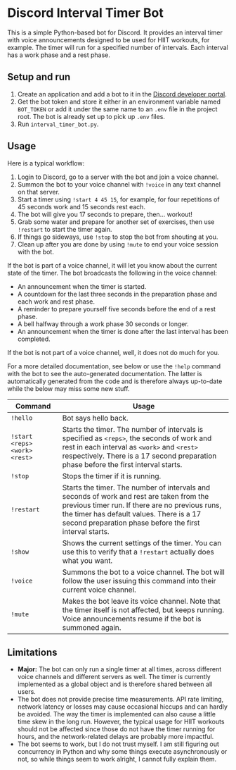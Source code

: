# Discord Interval Timer Bot

This is a simple Python-based bot for Discord. It provides an interval timer with voice announcements designed to be used for HIIT workouts, for example. The timer will run for a specified number of intervals. Each interval has a work phase and a rest phase.

## Setup and run
1. Create an application and add a bot to it in the [Discord developer portal](https://discord.com/developers/applications).
1. Get the bot token and store it either in an environment variable named `BOT_TOKEN` or add it under the same name to an `.env` file in the project root. The bot is already set up to pick up `.env` files.
1. Run `interval_timer_bot.py`.

## Usage
Here is a typical workflow:
1. Login to Discord, go to a server with the bot and join a voice channel.
1. Summon the bot to your voice channel with `!voice` in any text channel on that server.
1. Start a timer using `!start 4 45 15`, for example, for four repetitions of 45 seconds work and 15 seconds rest each.
1. The bot will give you 17 seconds to prepare, then... workout!
1. Grab some water and prepare for another set of exercises, then use `!restart` to start the timer again.
1. If things go sideways, use `!stop` to stop the bot from shouting at you.
1. Clean up after you are done by using `!mute` to end your voice session with the bot.

If the bot is part of a voice channel, it will let you know about the current state of the timer. The bot broadcasts the following in the voice channel:
- An announcement when the timer is started.
- A countdown for the last three seconds in the preparation phase and each work and rest phase.
- A reminder to prepare yourself five seconds before the end of a rest phase.
- A bell halfway through a work phase 30 seconds or longer.
- An announcement when the timer is done after the last interval has been completed.

If the bot is not part of a voice channel, well, it does not do much for you.

For a more detailed documentation, see below or use the `!help` command with the bot to see the auto-generated documentation. The latter is automatically generated from the code and is therefore always up-to-date while the below may miss some new stuff.

Command | Usage
---|---
`!hello` | Bot says hello back.
`!start <reps> <work> <rest>` | Starts the timer. The number of intervals is specified as `<reps>`, the seconds of work and rest in each interval as `<work>` and `<rest>` respectively. There is a 17 second preparation phase before the first interval starts.
`!stop` | Stops the timer if it is running.
`!restart` | Starts the timer. The number of intervals and seconds of work and rest are taken from the previous timer run. If there are no previous runs, the timer has default values. There is a 17 second preparation phase before the first interval starts.
`!show` | Shows the current settings of the timer. You can use this to verify that a `!restart` actually does what you want.
`!voice` | Summons the bot to a voice channel. The bot will follow the user issuing this command into their current voice channel.
`!mute` | Makes the bot leave its voice channel. Note that the timer itself is not affected, but keeps running. Voice announcements resume if the bot is summoned again.

## Limitations
- **Major:** The bot can only run a single timer at all times, across different voice channels and different servers as well. The timer is currently implemented as a global object and is therefore shared between all users.
- The bot does not provide precise time measurements. API rate limiting, network latency or losses may cause occasional hiccups and can hardly be avoided. The way the timer is implemented can also cause a little time skew in the long run. However, the typical usage for HIIT workouts should not be affected since those do not have the timer running for hours, and the network-related delays are probably more impactful.
- The bot seems to work, but I do not trust myself. I am still figuring out concurrency in Python and why some things execute asynchronously or not, so while things seem to work alright, I cannot fully explain them.
